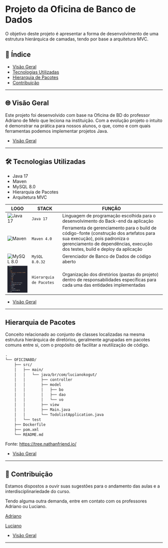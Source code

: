 # Projeto da Oficina de Banco de Dados

O objetivo deste projeto é apresentar a forma de desenvolvimento de uma estrutura hierárquica de camadas, tendo por base a arquitetura MVC.

## 🎯 Índice

- [Visão Geral](#-índice)
- [Tecnologias Utilizadas](#-tecnologias-utilizadas)
- [Hierarquia de Pacotes](#hierarquia-de-pacotes)
- [Contribuição](#🤝-contribuição)

---

## 🌐 Visão Geral

Este projeto foi desenvolvido com base na Oficina de BD do professor Adriano de Melo que leciona na instituição. Com a evolução projeto o intuito é demonstrar na prática para nossos alunos, o que, como e com quais ferramentas podemos implementar projetos Java.

- [Visão Geral](#-índice)
---

## 🛠 Tecnologias Utilizadas

* Java 17
* Maven
* MySQL 8.0
* Hierarquia de Pacotes
* Arquitetura MVC

|LOGO           |STACK                              |FUNÇÃO                       |
|---------------|-----------------------------------|-----------------------------|
| ![Java 17](java-logo-icon.png) | `Java 17` | Linguagem de programação escolhida para o desenvolvimento do Back-end da aplicação |
| ![Maven](apache-maven-icon.png) | `Maven 4.0` | Ferramenta de gerenciamento para o build de código-fonte (construção dos artefatos para sua execução), pois padroniza o gerenciamento de dependências, execução dos testes, build e deploy da aplicação |
| ![MySQL 8.0](mysql-icon.png)  | `MySQL 8.0.32` | Gerenciador de Banco de Dados de código aberto |
| ![Package Hierarchy](assets/img-hierarquia.png)  | `Hierarquia de Pacotes` | Organização dos diretórios (pastas do projeto) dentro de responsabilidades específicas para cada uma das entidades implementadas |

- [Visão Geral](#-índice)
---

## Hierarquia de Pacotes

Conceito relacionado ao conjunto de classes localizadas na mesma estrutura hierárquica de diretórios, geralmente agrupadas em pacotes comuns entre si, com o propósito de facilitar a reutilização de código.

```shell
.
└── OFICINABD/
    ├── src/
    │   ├── main/
    │   │   └── java/br/com/lucianokogut/
    │   │       ├── controller
    │   │       ├── model
    │   │       │   ├── bo
    │   │       │   ├── dao
    │   │       │   └── vo
    │   │       ├── view
    │   │       ├── Main.java
    │   │       └── TodolistApplication.java
    │   └── test
    ├── Dockerfile
    ├── pom.xml
    └── README.md
```

Fonte: https://tree.nathanfriend.io/

- [Visão Geral](#-índice)
---

## 🤝 Contribuição

Estamos dispostos a ouvir suas sugestões para o andamento das aulas e a interdisciplinariedade do curso.

Tendo alguma outra demanda, entre em contato com os professores Adriano ou Luciano.

[Adriano](adriano.melo@prof.sc.senac.br)

[Luciano](luciano.kogut@prof.sc.senac.br)

- [Visão Geral](#-índice)
---